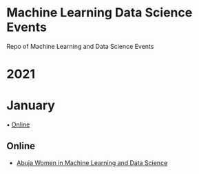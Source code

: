 # Machine Learning Data Science Events
Repo of Machine Learning and Data Science Events 

# 2021
# January

• [Online](https://github.com/chiazor/Machine-learning-Data-science-event#Online)

## Online 

- [Abuja Women in Machine Learning and Data Science](https://www.meetup.com/Abuja-Women-in-Machine-Learning-and-Data-Science/events/275631062)
